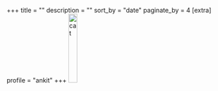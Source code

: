 +++
title = ""
description = ""
sort_by = "date"
paginate_by = 4
[extra]
profile = "ankit"
+++
<img src="/images/cats.gif" alt="cat" style="width: 20%; height: auto;">

